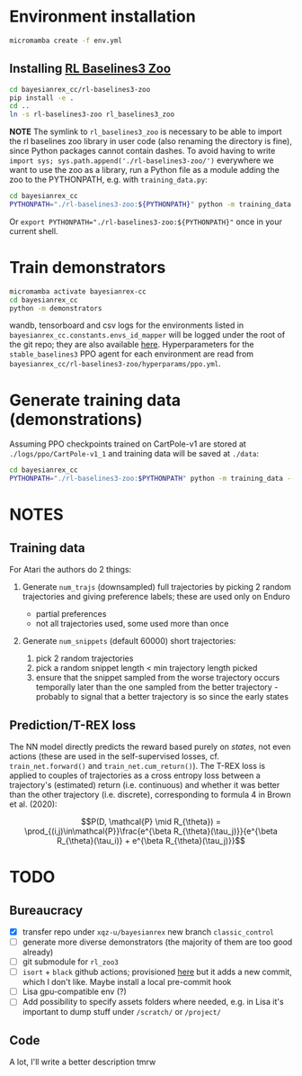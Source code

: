 # Environment installation
```sh
micromamba create -f env.yml
```

## Installing [RL Baselines3 Zoo](https://github.com/DLR-RM/rl-baselines3-zoo)
```sh
cd bayesianrex_cc/rl-baselines3-zoo
pip install -e .
cd ..
ln -s rl-baselines3-zoo rl_baselines3_zoo
```

**NOTE** The symlink to `rl_baselines3_zoo` is necessary to be able to import
the rl baselines zoo library in user code (also renaming the directory is fine),
since Python packages cannot contain dashes. To avoid having to write `import
sys; sys.path.append('./rl-baselines3-zoo/')` everywhere we want to use the zoo
as a library, run a Python file as a module adding the zoo to the PYTHONPATH,
e.g. with `training_data.py`:

```sh
cd bayesianrex_cc
PYTHONPATH="./rl-baselines3-zoo:${PYTHONPATH}" python -m training_data
```

Or `export PYTHONPATH="./rl-baselines3-zoo:${PYTHONPATH}"` once in your current
shell.

<!-- ```sh -->
<!-- cd bayesianrex_cc -->
<!-- git clone git@github.com:DLR-RM/rl-baselines3-zoo.git -->
<!-- cd rl-baselines3-zoo -->
<!-- git checkout 382dcabbd9815cb9557503a7caa0c54a562fa7fb -->
<!-- pip install -e . -->
<!-- ``` -->

# Train demonstrators
```sh
micromamba activate bayesianrex-cc
cd bayesianrex_cc
python -m demonstrators
```

wandb, tensorboard and csv logs for the environments listed in
`bayesianrex_cc.constants.envs_id_mapper` will be logged under the root of
the git repo; they are also available
[here](https://drive.google.com/drive/folders/1usrIO5k9-KNfgFJQf74Qr0NfDwy9xKSM?usp=share_link).
Hyperparameters for the `stable_baselines3` PPO agent for
each environment are read from
`bayesianrex_cc/rl-baselines3-zoo/hyperparams/ppo.yml`.

# Generate training data (demonstrations)
Assuming PPO checkpoints trained on CartPole-v1 are stored at
`./logs/ppo/CartPole-v1_1` and training data will be saved at `./data`:
```sh
cd bayesianrex_cc
PYTHONPATH="./rl-baselines3-zoo:$PYTHONPATH" python -m training_data --env cartpole --ckpts-dir ../logs/ppo/CartPole-v1_1 --snippet-min-len 50 --snippet-max-len 100 --save-dir ../data
```

# NOTES
## Training data
For Atari the authors do 2 things:

1. Generate `num_trajs` (downsampled) full trajectories by picking 2 random
   trajectories and giving preference labels; these are used only on Enduro
   - partial preferences
   - not all trajectories used, some used more than once

2. Generate `num_snippets` (default 60000) short trajectories:
   1. pick 2 random trajectories
   2. pick a random snippet length < min trajectory length picked
   3. ensure that the snippet sampled from the worse trajectory occurs
	  temporally later than the one sampled from the better trajectory -
	  probably to signal that a better trajectory is so since the early states

## Prediction/T-REX loss
The NN model directly predicts the reward based
purely on _states_, not even actions (these are used in the self-supervised
losses, cf. `train_net.forward()` and `train_net.cum_return()`). The T-REX
loss is applied to couples of trajectories as a cross entropy loss between a
trajectory's (estimated) return (i.e. continuous) and whether it was better
than the other trajectory (i.e. discrete), corresponding to formula 4 in Brown
et al. (2020):
  ```math
  P(D, \mathcal{P} \mid R_{\theta}) = \prod_{(i,j)\in\mathcal{P}}\frac{e^{\beta R_{\theta}(\tau_j)}}{e^{\beta R_{\theta}(\tau_i)} + e^{\beta R_{\theta}(\tau_j)}}
  ```


# TODO

## Bureaucracy
- [X] transfer repo under `xqz-u/bayesianrex` new branch `classic_control`
- [ ] generate more diverse demonstrators (the majority of them are too good already)
- [ ] git submodule for `rl_zoo3`
- [ ] `isort` + `black` github actions; provisioned
	[here](https://towardsdatascience.com/black-with-git-hub-actions-4ffc5c61b5fe)
	but it adds a new commit, which I don't like. Maybe install a local
	pre-commit hook
- [ ] Lisa gpu-compatible env (?)
- [ ] Add possibility to specify assets folders where needed, e.g. in Lisa it's
	  important to dump stuff under `/scratch/` or `/project/`

## Code
A lot, I'll write a better description tmrw
